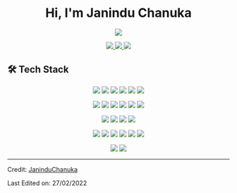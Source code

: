 <h1 align="center">Hi, I'm Janindu Chanuka</h1>
<p align="center">
 <a><img src="https://readme-typing-svg.herokuapp.com?lines=Computer+Science+Student;Web+Developer;Programming+Enthusiastic;Always%20learning%20new%20things&center=true&width=380&height=45"></a></p>
<p align="center">
<a href="mailto:mkjchanuka@gmail.com" rel="nofollow">
<img src="https://img.shields.io/badge/Gmail-D14836?style=for-the-badge&logo=gmail&logoColor=white">
</a>
<a href="https://www.linkedin.com/in/janinduchanuka/" rel="nofollow">
<img src="https://img.shields.io/badge/linkedin-%230077B5.svg?style=for-the-badge&logo=linkedin&logoColor=white">
</a>
<a href="#" rel="nofollow">
<img src="https://img.shields.io/badge/Twitter-%231DA1F2.svg?style=for-the-badge&logo=Twitter&logoColor=white">
</a>
</p>
<h2>🛠️ Tech Stack </h2>
<p align="center">
<img src="https://img.shields.io/badge/java-%23ED8B00.svg?style=for-the-badge&logo=data:image/png;base64,iVBORw0KGgoAAAANSUhEUgAAAA4AAAAOCAYAAAAfSC3RAAAABmJLR0QA/wD/AP+gvaeTAAABCUlEQVQokZXSsU6UURAF4G9YjNog0SxqJLZb2hIbGxpjQUHBC/AE2vkIBAoqCxofwc7GjoRIAoU1UhEg0hIoNiHHwlss7L8bmeQmNzNz5pwzGaZEkodJqqs2Mw2INSx0FWYnMPXwGfM4TfKiqn79D+MWXuEH3t0FTWTEBQ7wB/0JPWMy55L0kywn6SVZafmFZmFcapL3OMEnvMFHPEuyiAG2O4FV9R1fEFxi2KSe4yX2p3ncxE4b+gC/2/+wqo7HGJM8SfIWV9jDHK5xhJtmoXMpG0m+Jnl+J99Psp5kdfSKaqRhFh+w5N+1DBv7GXbxGqdV9fMWcAQ8aAt52t4jPMa3qjrqlHuf+As+xG1z9SBNwAAAAABJRU5ErkJggg==">
<img src="https://img.shields.io/badge/javascript-%23323330.svg?style=for-the-badge&logo=javascript&logoColor=%23F7DF1E">
<img src="https://img.shields.io/badge/python-3670A0?style=for-the-badge&logo=python&logoColor=ffdd54&">
<img src="https://img.shields.io/badge/html5-%23E34F26.svg?style=for-the-badge&logo=html5&logoColor=white">
<img src="https://img.shields.io/badge/css3-%231572B6.svg?style=for-the-badge&logo=css3&logoColor=white">
<img src="https://img.shields.io/badge/SQL%20-%23025E8C.svg?style=for-the-badge&logo=amazon-dynamodb&logoColor=white"></a>
</p>
<p align="center">
<img src="https://img.shields.io/badge/angular-%23DD0031.svg?style=for-the-badge&logo=angular&logoColor=white">
<img src="https://img.shields.io/badge/jquery-%230769AD.svg?style=for-the-badge&logo=jquery&logoColor=white">
<img src="https://img.shields.io/badge/node.js-6DA55F?style=for-the-badge&logo=node.js&logoColor=white">
<img src="https://img.shields.io/badge/express.js-%23404d59.svg?style=for-the-badge&logo=express&logoColor=%2361DAFB">
<img src="https://img.shields.io/badge/django-%23092E20.svg?style=for-the-badge&logo=django&logoColor=white">
<img src="https://img.shields.io/badge/bootstrap-%23563D7C.svg?style=for-the-badge&logo=bootstrap&logoColor=white">
</p>
<p align="center">
<img src="https://img.shields.io/badge/vercel-%23000000.svg?style=for-the-badge&logo=vercel&logoColor=white">
<img src="https://img.shields.io/badge/mysql-%2300f.svg?style=for-the-badge&logo=mysql&logoColor=white">
<img src="https://img.shields.io/badge/MongoDB-%234ea94b.svg?style=for-the-badge&logo=mongodb&logoColor=white">
<img src="https://img.shields.io/badge/GitHub%20Pages-%23327FC7.svg?style=for-the-badge&logo=github&logoColor=white">
</p>
<p align="center">
<img src="https://img.shields.io/badge/Visual%20Studio-5C2D91.svg?style=for-the-badge&logo=visual-studio&logoColor=white">
<img src="https://img.shields.io/badge/Atom-%2366595C.svg?style=for-the-badge&logo=atom&logoColor=white">
<img src="https://img.shields.io/badge/NetBeansIDE-1B6AC6.svg?style=for-the-badge&logo=apache-netbeans-ide&logoColor=white">
<img src="https://img.shields.io/badge/IntelliJIDEA-000000.svg?style=for-the-badge&logo=intellij-idea&logoColor=white">
<img src="https://img.shields.io/badge/CodePen-white?style=for-the-badge&logo=codepen&logoColor=black">
<img src="https://img.shields.io/badge/Notepad++-90E59A.svg?style=for-the-badge&logo=notepad%2b%2b&logoColor=black">
</p>
<p align="center">
<img src="https://img.shields.io/badge/Microsoft_Office-D83B01?style=for-the-badge&logo=microsoft-office&logoColor=white">
<img src="https://img.shields.io/badge/adobe-%23FF0000.svg?style=for-the-badge&logo=adobe&logoColor=white">
</p>

----
Credit: [JaninduChanuka](https://github.com/JaninduChanuka)

Last Edited on: 27/02/2022



